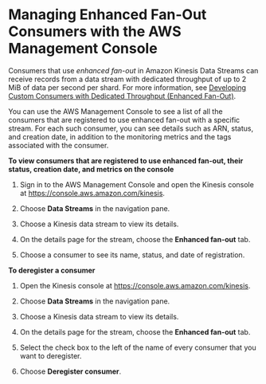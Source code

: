 # Managing Enhanced Fan\-Out Consumers with the AWS Management Console<a name="building-enhanced-consumers-console"></a>

Consumers that use *enhanced fan\-out* in Amazon Kinesis Data Streams can receive records from a data stream with dedicated throughput of up to 2 MiB of data per second per shard\. For more information, see [Developing Custom Consumers with Dedicated Throughput \(Enhanced Fan\-Out\)](enhanced-consumers.md)\.

You can use the AWS Management Console to see a list of all the consumers that are registered to use enhanced fan\-out with a specific stream\. For each such consumer, you can see details such as ARN, status, and creation date, in addition to the monitoring metrics and the tags associated with the consumer\.

**To view consumers that are registered to use enhanced fan\-out, their status, creation date, and metrics on the console**

1. Sign in to the AWS Management Console and open the Kinesis console at [https://console\.aws\.amazon\.com/kinesis](https://console.aws.amazon.com/kinesis)\.

1. Choose **Data Streams** in the navigation pane\.

1. Choose a Kinesis data stream to view its details\.

1. On the details page for the stream, choose the **Enhanced fan\-out** tab\.

1. Choose a consumer to see its name, status, and date of registration\.

**To deregister a consumer**

1. Open the Kinesis console at [https://console\.aws\.amazon\.com/kinesis](https://console.aws.amazon.com/kinesis)\.

1. Choose **Data Streams** in the navigation pane\.

1. Choose a Kinesis data stream to view its details\.

1. On the details page for the stream, choose the **Enhanced fan\-out** tab\.

1. Select the check box to the left of the name of every consumer that you want to deregister\.

1. Choose **Deregister consumer**\.